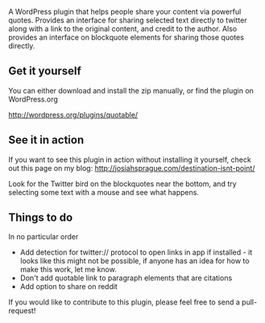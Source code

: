 A WordPress plugin that helps people share your content via powerful quotes. Provides an interface for sharing selected text directly to twitter along with a link to the original content, and credit to the author. Also provides an interface on blockquote elements for sharing those quotes directly.

## Get it yourself

You can either download and install the zip manually, or find the plugin on WordPress.org

http://wordpress.org/plugins/quotable/

## See it in action
If you want to see this plugin in action without installing it yourself, check out this page on my blog: http://josiahsprague.com/destination-isnt-point/

Look for the Twitter bird on the blockquotes near the bottom, and try selecting some text with a mouse and see what happens.

## Things to do

In no particular order

* Add detection for twitter:// protocol to open links in app if installed - it looks like this might not be possible, if anyone has an idea for how to make this work, let me know.
* Don't add quotable link to paragraph elements that are citations
* Add option to share on reddit

If you would like to contribute to this plugin, please feel free to send a pull-request!
